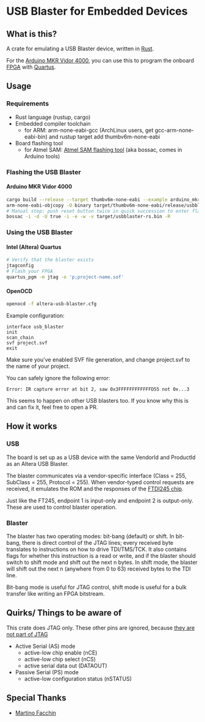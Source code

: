 # USB Blaster for Embedded Devices

## What is this?

A crate for emulating a USB Blaster device, written in [Rust](https://www.rust-lang.org/).

For the [Arduino MKR Vidor 4000](https://www.arduino.cc/en/Guide/MKRVidor4000), you can use this to program the onboard [FPGA](https://en.wikipedia.org/wiki/Field-programmable_gate_array) with [Quartus](https://en.wikipedia.org/wiki/Intel_Quartus_Prime).

## Usage

### Requirements

* Rust language (rustup, cargo)
* Embedded compiler toolchain
    * for ARM: arm-none-eabi-gcc (ArchLinux users, get gcc-arm-none-eabi-bin) and rustup target add thumbv6m-none-eabi
* Board flashing tool
    * for Atmel SAM: [Atmel SAM flashing tool](https://github.com/shumatech/BOSSA) (aka bossac, comes in Arduino tools)

### Flashing the USB Blaster

#### Arduino MKR Vidor 4000
```bash
cargo build --release --target thumbv6m-none-eabi --example arduino_mkrvidor4000
arm-none-eabi-objcopy -O binary target/thumbv6m-none-eabi/release/usbblaster-rs target/usbblaster-rs.bin
# Manual step: push reset button twice in quick succession to enter flash mode
bossac -i -d -U true -i -e -w -v target/usbblaster-rs.bin -R
```

### Using the USB Blaster

#### Intel (Altera) Quartus

```bash
# Verify that the blaster exists
jtagconfig
# Flash your FPGA
quartus_pgm -m jtag -o 'p;project-name.sof'
```

#### OpenOCD

```bash
openocd -f altera-usb-blaster.cfg
```

Example configuration:

```
interface usb_blaster
init
scan_chain
svf project.svf
exit
```

Make sure you've enabled SVF file generation, and change project.svf to the name of your project.

You can safely ignore the following error:

`Error: IR capture error at bit 2, saw 0x3FFFFFFFFFFFFD55 not 0x...3`

This seems to happen on other USB blasters too. If you know why this is and can fix it, feel free to open a PR.

## How it works

### USB

The board is set up as a USB device with the same VendorId and ProductId as an Altera USB Blaster.

The blaster communicates via a vendor-specific interface (Class = 255, SubClass = 255, Protocol = 255). When vendor-typed control requests are received, it emulates the ROM and the responses of the [FTDI245 chip](https://www.ftdichip.com/Products/ICs/FT245R.htm).

Just like the FT245, endpoint 1 is input-only and endpoint 2 is output-only. These are used to control blaster operation.

### Blaster

The blaster has two operating modes: bit-bang (default) or shift. In bit-bang, there is direct control of the JTAG lines; every received byte translates to instructions on how to drive TDI/TMS/TCK. It also contains flags for whether this instruction is a read or write, and if the blaster should switch to shift mode and shift out the next n bytes. In shift mode, the blaster will shift out the next n (anywhere from 0 to 63) received bytes to the TDI line.

Bit-bang mode is useful for JTAG control, shift mode is useful for a bulk transfer like writing an FPGA bitstream.

## Quirks/ Things to be aware of

This crate does JTAG only. These other pins are ignored, because [they are not part of JTAG](https://www.intel.com/content/dam/www/programmable/us/en/pdfs/literature/ug/ug_usb_blstr.pdf#_OPENTOPIC_TOC_PROCESSING_d116e1073)

- Active Serial (AS) mode
    - active-low chip enable (nCE)
    - active-low chip select (nCS)
    - active serial data out (DATAOUT)
- Passive Serial (PS) mode
    - active-low configuration status (nSTATUS)

## Special Thanks

* [Martino Facchin](https://github.com/facchinm)
